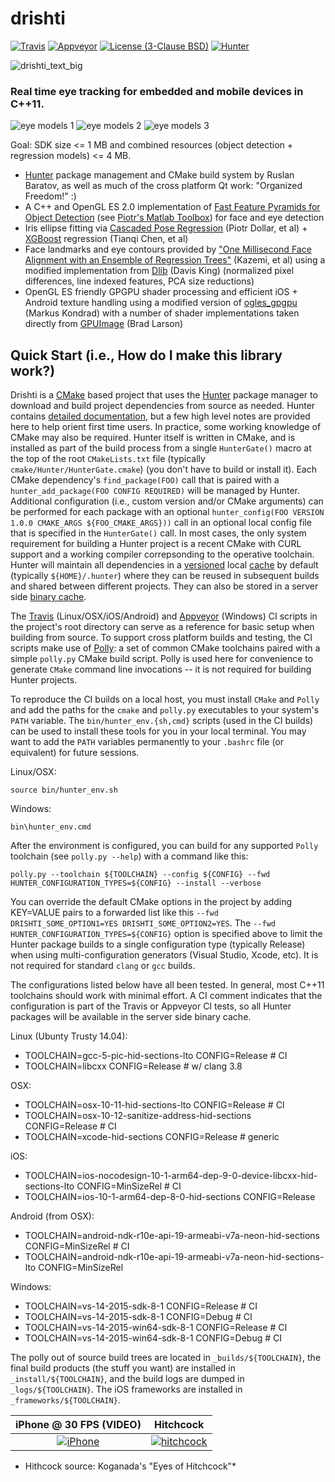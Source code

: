 # drishti

[![Travis][travis_shield]][travis_builds]
[![Appveyor][appveyor_shield]][appveyor_builds]
[![License (3-Clause BSD)][license_shield]][license_link]
[![Hunter][hunter_shield]][hunter_link]

[hunter_shield]: https://img.shields.io/badge/hunter-v0.19.94-blue.svg
[hunter_link]: http://github.com/ruslo/hunter

[license_shield]: https://img.shields.io/badge/license-BSD%203--Clause-brightgreen.svg?style=flat-square
[license_link]: http://opensource.org/licenses/BSD-3-Clause

[travis_builds]: https://travis-ci.org/elucideye/drishti/builds
[travis_shield]: https://img.shields.io/travis/elucideye/drishti/master.svg?style=flat-square&label=Linux%20OSX%20Android%20iOS

[appveyor_builds]: https://ci.appveyor.com/project/headupinclouds/drishti
[appveyor_shield]: https://img.shields.io/appveyor/ci/headupinclouds/drishti.svg?style=flat-square&label=Windows 

![drishti_text_big](https://user-images.githubusercontent.com/554720/28922218-3a005f9c-7827-11e7-839c-ef3e9a282f70.png)

### Real time eye tracking for embedded and mobile devices in C++11.

![eye models 1](https://user-images.githubusercontent.com/554720/28920911-d836e56a-7821-11e7-8b41-bc338f100cc1.png)
![eye models 2](https://user-images.githubusercontent.com/554720/28920912-da9f3820-7821-11e7-848c-f526922e24ec.png)
![eye models 3](https://user-images.githubusercontent.com/554720/28920920-dcd8e708-7821-11e7-8fc2-b9f375a9a550.png)

Goal: SDK size <= 1 MB and combined resources (object detection + regression models) <= 4 MB.

* [Hunter](https://github.com/ruslo/hunter) package management and CMake build system by Ruslan Baratov, as well as much of the cross platform Qt work: "Organized Freedom!" :)
* A C++ and OpenGL ES 2.0 implementation of [Fast Feature Pyramids for Object Detection](https://pdollar.github.io/files/papers/DollarPAMI14pyramids.pdf) (see [Piotr's Matlab Toolbox](https://pdollar.github.io/toolbox)) for face and eye detection
* Iris ellipse fitting via [Cascaded Pose Regression](https://pdollar.github.io/files/papers/DollarCVPR10pose.pdf) (Piotr Dollar, et al) + [XGBoost](https://github.com/dmlc/xgboost) regression (Tianqi Chen, et al) 
* Face landmarks and eye contours provided by ["One Millisecond Face Alignment with an Ensemble of Regression Trees"](http://www.cv-foundation.org/openaccess/content_cvpr_2014/papers/Kazemi_One_Millisecond_Face_2014_CVPR_paper.pdf) (Kazemi, et al) using a modified implementation from [Dlib](https://github.com/davisking/dlib) (Davis King) (normalized pixel differences, line indexed features, PCA size reductions)
* OpenGL ES friendly GPGPU shader processing and efficient iOS + Android texture handling using a modified version of [ogles_gpgpu](https://github.com/hunter-packages/ogles_gpgpu) (Markus Kondrad) with a number of shader implementations taken directly from [GPUImage](https://github.com/BradLarson/GPUImage) (Brad Larson)

## Quick Start (i.e., How do I make this library work?)

Drishti is a [CMake](https://github.com/kitware/CMake) based project that uses the [Hunter](https://github.com/ruslo/hunter) package manager to download and build project dependencies from source as needed.  Hunter contains [detailed documentation](https://docs.hunter.sh/en/latest), but a few high level notes are provided here to help orient first time users.  In practice, some working knowledge of CMake may also be required.  Hunter itself is written in CMake, and is installed as part of the build process from a single `HunterGate()` macro at the top of the root `CMakeLists.txt` file (typically `cmake/Hunter/HunterGate.cmake`) (you don't have to build or install it).  Each CMake dependency's `find_package(FOO)` call that is paired with a `hunter_add_package(FOO CONFIG REQUIRED)` will be managed by Hunter.  Additional configuration (i.e., custom version and/or CMake arguments) can be performed for each package with an optional `hunter_config(FOO VERSION 1.0.0 CMAKE_ARGS ${FOO_CMAKE_ARGS}))` call in an optional local config file that is specified in the `HunterGate()` call.  In most cases, the only system requirement for building a Hunter project is a recent CMake with CURL support and a working compiler correpsonding to the operative toolchain.  Hunter will maintain all dependencies in a [versioned](https://docs.hunter.sh/en/latest/overview/customization.html) local [cache](https://docs.hunter.sh/en/latest/overview/shareable.html) by default (typically `${HOME}/.hunter`) where they can be reused in subsequent builds and shared between different projects.  They can also be stored in a server side [binary cache](https://docs.hunter.sh/en/latest/overview/binaries.html).

The [Travis](https://github.com/elucideye/drishti/blob/master/.travis.yml) (Linux/OSX/iOS/Android) and [Appveyor](https://github.com/elucideye/drishti/blob/master/appveyor.yml) (Windows) CI scripts in the project's root directory can serve as a reference for basic setup when building from source.  To support cross platform builds and testing, the CI scripts make use of [Polly](https://github.com/ruslo/polly): a set of common CMake toolchains paired with a simple `polly.py` CMake build script.  Polly is used here for convenience to generate `CMake` command line invocations -- it is not required for building Hunter projects.

To reproduce the CI builds on a local host, you must install `CMake` and `Polly` and add the paths for the `cmake` and `polly.py` executables to your system's `PATH` variable.  The `bin/hunter_env.{sh,cmd}` scripts (used in the CI builds) can be used to install these tools for you in your local terminal.  You may want to add the `PATH` variables permanently to your `.bashrc` file (or equivalent) for future sessions.

Linux/OSX:
```
source bin/hunter_env.sh
```

Windows:
```
bin\hunter_env.cmd
```

After the environment is configured, you can build for any supported `Polly` toolchain (see `polly.py --help`) with a command like this:

```
polly.py --toolchain ${TOOLCHAIN} --config ${CONFIG} --fwd HUNTER_CONFIGURATION_TYPES=${CONFIG} --install --verbose
```

You can override the default CMake options in the project by adding KEY=VALUE pairs to a forwarded list like this `--fwd DRISHTI_SOME_OPTION1=YES DRISHTI_SOME_OPTION2=YES`.  The `--fwd HUNTER_CONFIGURATION_TYPES=${CONFIG}` option is specified above to limit the Hunter package builds to a single configuration type (typically Release) when using multi-configuration generators (Visual Studio, Xcode, etc).  It is not required for standard `clang` or `gcc` builds.

The configurations listed below have all been tested.  In general, most C++11 toolchains should work with minimal effort.  A CI comment indicates that the configuration is part of the Travis or Appveyor CI tests, so all Hunter packages will be available in the server side binary cache.

Linux (Ubunty Trusty 14.04):
* TOOLCHAIN=gcc-5-pic-hid-sections-lto CONFIG=Release # CI
* TOOLCHAIN=libcxx CONFIG=Release # w/ clang 3.8

OSX:
* TOOLCHAIN=osx-10-11-hid-sections-lto CONFIG=Release # CI
* TOOLCHAIN=osx-10-12-sanitize-address-hid-sections CONFIG=Release # CI
* TOOLCHAIN=xcode-hid-sections CONFIG=Release # generic

iOS:
* TOOLCHAIN=ios-nocodesign-10-1-arm64-dep-9-0-device-libcxx-hid-sections-lto CONFIG=MinSizeRel # CI
* TOOLCHAIN=ios-10-1-arm64-dep-8-0-hid-sections CONFIG=Release

Android (from OSX):
* TOOLCHAIN=android-ndk-r10e-api-19-armeabi-v7a-neon-hid-sections CONFIG=MinSizeRel # CI
* TOOLCHAIN=android-ndk-r10e-api-19-armeabi-v7a-neon-hid-sections-lto CONFIG=MinSizeRel

Windows:
* TOOLCHAIN=vs-14-2015-sdk-8-1 CONFIG=Release # CI
* TOOLCHAIN=vs-14-2015-sdk-8-1 CONFIG=Debug # CI
* TOOLCHAIN=vs-14-2015-win64-sdk-8-1 CONFIG=Release # CI
* TOOLCHAIN=vs-14-2015-win64-sdk-8-1 CONFIG=Debug # CI

The polly out of source build trees are located in `_builds/${TOOLCHAIN}`, the final build products (the stuff you want) are installed in `_install/${TOOLCHAIN}`, and the build logs are dumped in `_logs/${TOOLCHAIN}`.  The iOS frameworks are installed in `_frameworks/${TOOLCHAIN}`. 


iPhone @ 30 FPS (VIDEO)                                        |  Hitchcock 
:-------------------------------------------------------------:|:-------------------------:
[![iPhone](https://goo.gl/1uLQ44)](https://vimeo.com/230351171)|[![hitchcock](https://goo.gl/rMzrBB)](https://vimeo.com/219386623)

* Hithcock source: Koganada's "Eyes of Hitchcock"*
